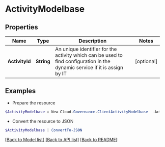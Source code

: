 # ActivityModelbase
## Properties

Name | Type | Description | Notes
------------ | ------------- | ------------- | -------------
**ActivityId** | **String** | An unique identifier for the activity which can be used to find configuration in the dynamic service if it is assign by IT | [optional] 

## Examples

- Prepare the resource
```powershell
$ActivityModelbase = New-Cloud.Governance.ClientActivityModelbase  -ActivityId null
```

- Convert the resource to JSON
```powershell
$ActivityModelbase | ConvertTo-JSON
```

[[Back to Model list]](../README.md#documentation-for-models) [[Back to API list]](../README.md#documentation-for-api-endpoints) [[Back to README]](../README.md)

